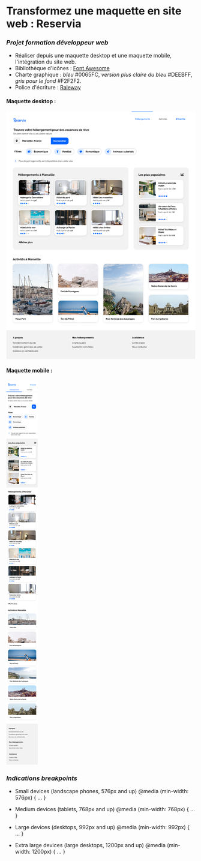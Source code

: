 # Transformez une maquette en site web : Reservia
### *Projet formation développeur web*
- Réaliser depuis une maquette desktop et une maquette mobile, l'intégration du site web.
- Bibliothèque d'icônes : [Font Awesome](https://fontawesome.com/)
- Charte graphique : *bleu* #0065FC, *version plus claire du bleu* #DEEBFF, *gris pour le fond* #F2F2F2.
- Police d'écriture : [Raleway](https://fonts.google.com/specimen/Raleway)
#### Maquette desktop :
![Desktop](images/maquette/Desktop.png)
#### Maquette mobile :
![Mobile](images/maquette/Mobile.png)

### *Indications breakpoints*
- Small devices (landscape phones, 576px and up)
@media (min-width: 576px) { ... }

- Medium devices (tablets, 768px and up)
@media (min-width: 768px) { ... }

- Large devices (desktops, 992px and up)
@media (min-width: 992px) { ... }

- Extra large devices (large desktops, 1200px and up)
@media (min-width: 1200px) { ... }